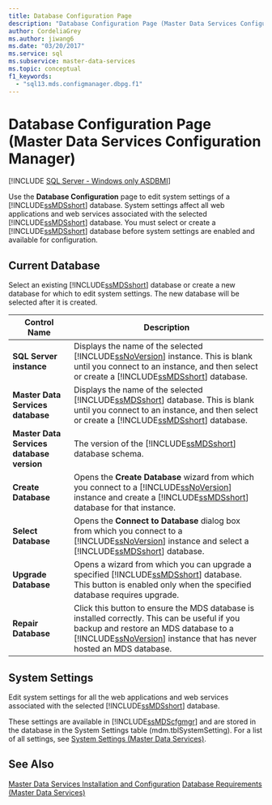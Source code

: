 ```yaml
---
title: Database Configuration Page
description: "Database Configuration Page (Master Data Services Configuration Manager)"
author: CordeliaGrey
ms.author: jiwang6
ms.date: "03/20/2017"
ms.service: sql
ms.subservice: master-data-services
ms.topic: conceptual
f1_keywords:
  - "sql13.mds.configmanager.dbpg.f1"
---
```

# Database Configuration Page (Master Data Services Configuration Manager)

[!INCLUDE [SQL Server - Windows only ASDBMI](../includes/applies-to-version/sql-windows-only-asdbmi.md)]

  Use the **Database Configuration** page to edit system settings of a [!INCLUDE[ssMDSshort](../includes/ssmdsshort-md.md)] database. System settings affect all web applications and web services associated with the selected [!INCLUDE[ssMDSshort](../includes/ssmdsshort-md.md)] database. You must select or create a [!INCLUDE[ssMDSshort](../includes/ssmdsshort-md.md)] database before system settings are enabled and available for configuration.  
  
## Current Database  
 Select an existing [!INCLUDE[ssMDSshort](../includes/ssmdsshort-md.md)] database or create a new database for which to edit system settings. The new database will be selected after it is created.  
  
|Control Name|Description|  
|------------------|-----------------|  
|**SQL Server instance**|Displays the name of the selected [!INCLUDE[ssNoVersion](../includes/ssnoversion-md.md)] instance. This is blank until you connect to an instance, and then select or create a [!INCLUDE[ssMDSshort](../includes/ssmdsshort-md.md)] database.|  
|**Master Data Services database**|Displays the name of the selected [!INCLUDE[ssMDSshort](../includes/ssmdsshort-md.md)] database. This is blank until you connect to an instance, and then select or create a [!INCLUDE[ssMDSshort](../includes/ssmdsshort-md.md)] database.|  
|**Master Data Services database version**|The version of the [!INCLUDE[ssMDSshort](../includes/ssmdsshort-md.md)] database schema.|  
|**Create Database**|Opens the **Create Database** wizard from which you connect to a [!INCLUDE[ssNoVersion](../includes/ssnoversion-md.md)] instance and create a [!INCLUDE[ssMDSshort](../includes/ssmdsshort-md.md)] database for that instance.|  
|**Select Database**|Opens the **Connect to Database** dialog box from which you connect to a [!INCLUDE[ssNoVersion](../includes/ssnoversion-md.md)] instance and select a [!INCLUDE[ssMDSshort](../includes/ssmdsshort-md.md)] database.|  
|**Upgrade Database**|Opens a wizard from which you can upgrade a specified [!INCLUDE[ssMDSshort](../includes/ssmdsshort-md.md)] database. This button is enabled only when the specified database requires upgrade.|  
|**Repair Database**|Click this button to ensure the MDS database is installed correctly. This can be useful if you backup and restore an MDS database to a [!INCLUDE[ssNoVersion](../includes/ssnoversion-md.md)] instance that has never hosted an MDS database.|  
  
## System Settings  
 Edit system settings for all the web applications and web services associated with the selected [!INCLUDE[ssMDSshort](../includes/ssmdsshort-md.md)] database.  
  
 These settings are available in [!INCLUDE[ssMDScfgmgr](../includes/ssmdscfgmgr-md.md)] and are stored in the database in the System Settings table (mdm.tblSystemSetting). For a list of all settings, see [System Settings &#40;Master Data Services&#41;](../master-data-services/system-settings-master-data-services.md).  
  
## See Also  
[Master Data Services Installation and Configuration](../master-data-services/master-data-services-installation-and-configuration.md)
 [Database Requirements &#40;Master Data Services&#41;](../master-data-services/install-windows/database-requirements-master-data-services.md)  
  
  
